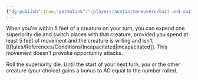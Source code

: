 ```yaml
---
{"dg-publish":true,"permalink":"/players/austin/maneuvers/bait-and-switch/","noteIcon":""}
---
```


When you're within 5 feet of a creature on your turn, you can expend one superiority die and switch places with that creature, provided you spend at least 5 feet of movement and the creature is willing and isn't [[Rules/References/Conditions/Incapacitated\|incapacitated]]. This movement doesn't provoke opportunity attacks.

Roll the superiority die. Until the start of your next turn, you or the other creature (your choice) gains a bonus to AC equal to the number rolled.